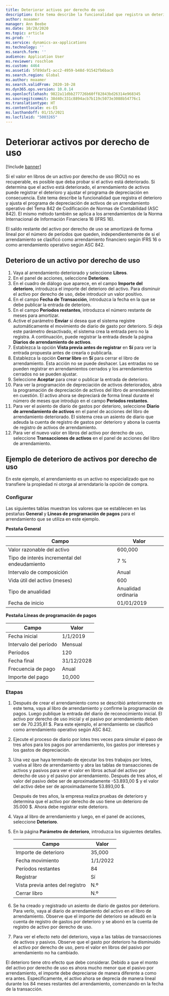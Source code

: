 ```yaml
---
title: Deteriorar activos por derecho de uso
description: Este tema describe la funcionalidad que registra un deterioro y ajusta el programa de depreciación de activos de un arrendamiento operativo del Tema 842 de Codificación de Normas de Contabilidad (ASC 842).
author: moaamer
manager: Ann Beebe
ms.date: 10/28/2020
ms.topic: article
ms.prod: ''
ms.service: dynamics-ax-applications
ms.technology: ''
ms.search.form: ''
audience: Application User
ms.reviewer: roschlom
ms.custom: 4464
ms.assetid: 5f89daf1-acc2-4959-b48d-91542fb6bacb
ms.search.region: Global
ms.author: moaamer
ms.search.validFrom: 2020-10-28
ms.dyn365.ops.version: 10.0.14
ms.openlocfilehash: 9822a11dbb277726b60ff82843bd26314e968345
ms.sourcegitcommit: 38d40c331c8894acb7b119c5073e3088b54776c1
ms.translationtype: HT
ms.contentlocale: es-ES
ms.lasthandoff: 01/15/2021
ms.locfileid: "5003265"
---
```

# <a name="impair-right-of-use-assets"></a>Deteriorar activos por derecho de uso

[!include [banner](../includes/banner.md)]

Si el valor en libros de un activo por derecho de uso (ROU) no es recuperable, es posible que deba probar si el activo está deteriorado. Si determina que el activo está deteriorado, el arrendamiento de activos puede registrar el deterioro y ajustar el programa de depreciación en consecuencia. Este tema describe la funcionalidad que registra el deterioro y ajusta el programa de depreciación de activos de un arrendamiento operativo del Tema 842 de Codificación de Normas de Contabilidad (ASC 842). El mismo método también se aplica a los arrendamientos de la Norma Internacional de Información Financiera 16 (IFRS 16).

El saldo restante del activo por derecho de uso se amortizará de forma lineal por el número de períodos que queden, independientemente de si el arrendamiento se clasificó como arrendamiento financiero según IFRS 16 o como arrendamiento operativo según ASC 842.

## <a name="impair-an-rou-asset"></a>Deterioro de un activo por derecho de uso

1. Vaya al arrendamiento deteriorado y seleccione **Libros**.
2. En el panel de acciones, seleccione **Deterioro**.
3. En el cuadro de diálogo que aparece, en el campo **Importe del deterioro**, introduzca el importe del deterioro del activo. Para disminuir el activo por derecho de uso, debe introducir un valor positivo.
4. En el campo **Fecha de Transacción**, introduzca la fecha en la que se debe publicar la entrada de deterioro.
5. En el campo **Periodos restantes**, introduzca el número restante de meses para amortizar.
6. Active el parámetro **Enviar** si desea que el sistema registre automáticamente el movimiento de diario de gasto por deterioro. Si deja este parámetro desactivado, el sistema crea la entrada pero no la registra. A continuación, puede registrar la entrada desde la página **Diarios de arrendamiento de activos**.
7. Establezca la opción **Vista previa antes de registrar** en **Sí** para ver la entrada propuesta antes de crearla o publicarla.
8. Establezca la opción **Cerrar libro** en **Sí** para cerrar el libro de arrendamiento. Esta acción no se puede deshacer. Las entradas no se pueden registrar en arrendamientos cerrados y los arrendamientos cerrados no se pueden ajustar.
9. Seleccione **Aceptar** para crear o publicar la entrada de deterioro.
10. Para ver la programación de depreciación de activos deteriorados, abra la programación de depreciación de activos del libro de arrendameinto en cuestión. El activo ahora se depreciará de forma lineal durante el número de meses que introdujo en el campo **Periodos restantes**.
11. Para ver el asiento de diario de gastos por deterioro, seleccione **Diario de arrendamiento de activos** en el panel de acciones del libro de arrendamiento deteriorado. El sistema crea un asiento de diario que adeuda la cuenta de registro de gastos por deterioro y abona la cuenta de registro de activos de arrendamiento.
12. Para ver el nuevo valor en libros del activo por derecho de uso, seleccione **Transacciones de activos** en el panel de acciones del libro de arrendamiento.

## <a name="example-of-rou-asset-impairment"></a>Ejemplo de deterioro de activos por derecho de uso

En este ejemplo, el arrendamiento es un activo no especializado que no transfiere la propiedad ni otorga al arrendatario la opción de compra.

### <a name="setup"></a>Configurar

Las siguientes tablas muestran los valores que se establecen en las pestañas **General** y **Líneas de programación de pagos** para el arrendamiento que se utiliza en este ejemplo.

**Pestaña General**

| Campo                      | Valor            |
|----------------------------|------------------|
| Valor razonable del activo    | 600,000          |
| Tipo de interés incremental del endeudamiento | 7 %               |
| Intervalo de composición       | Anual         |
| Vida útil del activo (meses) | 600              |
| Tipo de anualidad               | Anualidad ordinaria |
| Fecha de inicio          | 01/01/2019       |

**Pestaña Líneas de programación de pagos**

| Campo             | Valor      |
|-------------------|------------|
| Fecha inicial        | 1/1/2019   |
| Intervalo del período   | Mensual    |
| Períodos           | 120        |
| Fecha final          | 31/12/2028 |
| Frecuencia de pago | Anual   |
| Importe del pago    | 10,000     |

### <a name="steps"></a>Etapas

1. Después de crear el arrendamiento como se describió anteriormente en este tema, vaya al libro de arrendamiento y confirme la programación de pagos. Luego publique la entrada del diario de reconocimiento inicial. El activo por derecho de uso inicial y el pasivo por arrendamiento deben ser de 70.235,81 $. Para este ejemplo, el arrendamiento se clasificó como arrendamiento operativo según ASC 842.
2. Ejecute el proceso de diario por lotes tres veces para simular el paso de tres años para los pagos por arrendamiento, los gastos por intereses y los gastos de depreciación.
3. Una vez que haya terminado de ejecutar los tres trabajos por lotes, vuelva al libro de arrendamiento y abra las tablas de transacciones de activos y pasivos para ver el valor en libros actual del activo por derecho de uso y el pasivo por arrendamiento. Después de tres años, el valor del pasivo debe ser de aproximadamente -53.893,00 $ y el valor del activo debe ser de aproximadamente 53.893,00 $. 

    Después de tres años, la empresa realiza pruebas de deterioro y determina que el activo por derecho de uso tiene un deterioro de 35.000 $. Ahora debe registrar este deterioro.
    
4. Vaya al libro de arrendamiento y luego, en el panel de acciones, seleccione **Deterioro**.
5. En la página **Parámetro de deterioro**, introduzca los siguientes detalles.

    | Campo                  | Valor    |
    |------------------------|----------|
    | Importe de deterioro      | 35,000   |
    | Fecha movimiento       | 1/1/2022 |
    | Períodos restantes      | 84       |
    | Registrar                   | Sí      |
    | Vista previa antes del registro | N.º       |
    | Cerrar libro             | N.º       |

6. Se ha creado y registrado un asiento de diario de gastos por deterioro. Para verlo, vaya al diario de arrendamiento del activo en el libro de arrendamiento. Observe que el importe del deterioro se adeudó en la cuenta de registro de gastos por deterioro y se abonó en la cuenta de registro de activo por derecho de uso.
7. Para ver el efecto neto del deterioro, vaya a las tablas de transacciones de activos y pasivos. Observe que el gasto por deterioro ha disminuido el activo por derecho de uso, pero el valor en libros del pasivo por arrendamiento no ha cambiado.

El deterioro tiene otro efecto que debe considerar. Debido a que el monto del activo por derecho de uso es ahora mucho menor que el pasivo por arrendamiento, el importe debe depreciarse de manera diferente a como era antes. Específicamente, el activo ahora se deprecia de manera lineal durante los 84 meses restantes del arrendamiento, comenzando en la fecha de la transacción.
